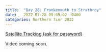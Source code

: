```yaml
---
title:  "Day 28: Frankenmuth to Strathroy"
date:   2022-07-28 09:05:02 -0400
categories: Northern Tier 2022
---
```


[Satellite Tracking (ask for password)](https://us0-share.explore.garmin.com/share/harveybarnhard)

Video coming soon.

<p style="text-align: center;"><div class='strava-embed-placeholder' data-embed-type='activity' data-embed-id='7545923439'></div><script src='https://strava-embeds.com/embed.js'></script></p>
